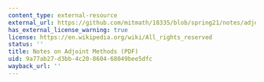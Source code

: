 ```yaml
---
content_type: external-resource
external_url: https://github.com/mitmath/18335/blob/spring21/notes/adjoint/adjoint.pdf
has_external_license_warning: true
license: https://en.wikipedia.org/wiki/All_rights_reserved
status: ''
title: Notes on Adjoint Methods (PDF)
uid: 9a77ab27-d3bb-4c20-8604-68049bee5dfc
wayback_url: ''
---
```

